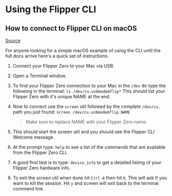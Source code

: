 # Using the Flipper CLI

## How to connect to Flipper CLI on macOS

[Source](https://forum.flipperzero.one/t/cli-command-line-interface-examples/1874/3)

For anyone looking for a simple macOS example of using the CLI until the full docs arrive here's a quick set of instructions.

1. Connect your Flipper Zero to your Mac via USB.
1. Open a Terminal window.
1. To find your Flipper Zero connection to your Mac in the `/dev` dir type the following in the terminal: `ls /dev/cu.usbmodemflip*`
This should list your Flipper Zero with it's unique NAME at the end.
1. Now to connect use the `screen` util followed by the complete `/dev/cu.` path you just found: `screen /dev/cu.usbmodemflip_NAME`

   > Make sure to replace NAME with your Flipper Zero name.

1. This should start the screen util and you should see the Flipper CLI Welcome message.
1. At the prompt type: `help` to see a list of the commands that are available from the Flipper Zero CLI.
1. A good first test is to type: `device_info` to get a detailed listing of your Flipper Zero hardware info.
1. To exit the screen util when done hit `Ctrl-A` then hit `K`. This will ask if you want to kill the session. Hit `y` and screen will exit back to the terminal command line.
